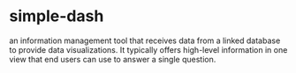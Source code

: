 # simple-dash
an information management tool that receives data from a linked database to provide data visualizations. It typically offers high-level information in one view that end users can use to answer a single question.
